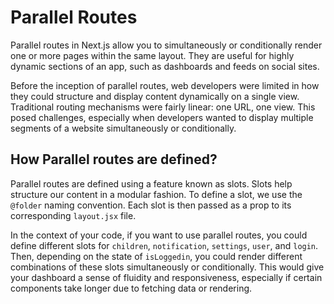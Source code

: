 # Parallel Routes
Parallel routes in Next.js allow you to simultaneously or conditionally render one or more pages within the same layout. They are useful for highly dynamic sections of an app, such as dashboards and feeds on social sites. 

Before the inception of parallel routes, web developers were limited in how they could structure and display content dynamically on a single view. Traditional routing mechanisms were fairly linear: one URL, one view. This posed challenges, especially when developers wanted to display multiple segments of a website simultaneously or conditionally.

## How Parallel routes are defined?
Parallel routes are defined using a feature known as slots. Slots help structure our content in a modular fashion. To define a slot, we use the `@folder` naming convention. Each slot is then passed as a prop to its corresponding `layout.jsx` file.

In the context of your code, if you want to use parallel routes, you could define different slots for `children`, `notification`, `settings`, `user`, and `login`. Then, depending on the state of `isLoggedin`, you could render different combinations of these slots simultaneously or conditionally. This would give your dashboard a sense of fluidity and responsiveness, especially if certain components take longer due to fetching data or rendering.
